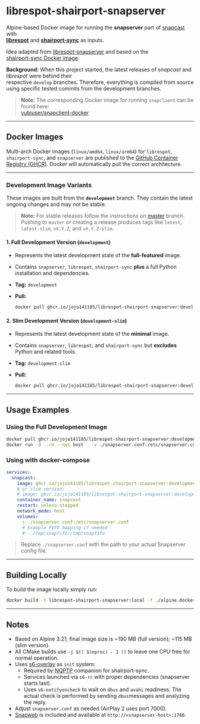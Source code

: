 # librespot-shairport-snapserver

Alpine-based Docker image for running the **snapserver** part of [snapcast](https://github.com/badaix/snapcast) with  
[**librespot**](https://github.com/librespot-org/librespot) and [**shairport-sync**](https://github.com/mikebrady/shairport-sync) as inputs.

Idea adapted from [librespot-snapserver](https://github.com/djmaze/librespot-snapserver) and based on the  
[shairport-sync Docker image](https://github.com/mikebrady/shairport-sync/tree/master/docker).

**Background:** When this project started, the latest releases of *snapcast* and *librespot* were behind their  
 respective `develop` branches. Therefore, everything is compiled from source using specific tested commits from the development branches.

> **Note:** The corresponding Docker image for running `snapclient` can be found here:  
> [yubiuser/snapclient-docker](https://github.com/yubiuser/snapclient-docker)

---

## Docker Images

Multi-arch Docker images (`linux/amd64`, `linux/arm64`) for `librespot`, `shairport-sync`, and `snapserver` are published to the [GitHub Container Registry (GHCR)](https://github.com/jojo141185?tab=packages&repo_name=librespot-shairport-snapserver). Docker will automatically pull the correct architecture.

---

### Development Image Variants

These images are built from the **`development`** branch. They contain the latest ongoing changes and may not be stable.  

> **Note:** For stable releases follow the instructions on [master](https://github.com/jojo141185/librespot-shairport-snapserver/tree/master) branch. Pushing to `master` or creating a release produces tags like `latest`, `latest-slim`, `vX.Y.Z`, and `vX.Y.Z-slim`.
>
#### 1. Full Development Version (`development`)

- Represents the latest development state of the **full-featured** image.  
- Contains `snapserver`, `librespot`, `shairport-sync` **plus** a full Python installation and dependencies.  
- **Tag:** `development`  
- **Pull:**  

  ```bash
  docker pull ghcr.io/jojo141185/librespot-shairport-snapserver:development
  ```

#### 2. Slim Development Version (`development-slim`)

- Represents the latest development state of the **minimal** image.  
- Contains `snapserver`, `librespot`, and `shairport-sync` but **excludes** Python and related tools.  
- **Tag:** `development-slim`  
- **Pull:**  

  ```bash
  docker pull ghcr.io/jojo141185/librespot-shairport-snapserver:development-slim
  ```

---

## Usage Examples

### Using the Full Development Image

```bash
docker pull ghcr.io/jojo141185/librespot-shairport-snapserver:development
docker run -d --rm --net host   -v ./snapserver.conf:/etc/snapserver.conf   --name snapserver ghcr.io/jojo141185/librespot-shairport-snapserver:development
```

### Using with docker-compose

```yml
services:
  snapcast:
    image: ghcr.io/jojo141185/librespot-shairport-snapserver:development
    # or slim version:
    # image: ghcr.io/jojo141185/librespot-shairport-snapserver:development-slim
    container_name: snapcast
    restart: unless-stopped
    network_mode: host
    volumes:
      - ./snapserver.conf:/etc/snapserver.conf
      # Example FIFO mapping if needed
      # - /tmp/snapfifo:/tmp/snapfifo
```

> Replace `./snapserver.conf` with the path to your actual Snapserver config file.

---

## Building Locally

To build the image locally simply run:

```bash
docker build -t librespot-shairport-snapserver:local -f ./alpine.dockerfile .
```

---

## Notes

- Based on Alpine 3.21; final image size is ~190 MB (full version); ~115 MB (slim version).  
- All CMake builds use `-j $(( $(nproc) - 1 ))` to leave one CPU free for normal operation.  
- Uses [s6-overlay](https://github.com/just-containers/s6-overlay) as `init` system:  
  - Required by [NQPTP](https://github.com/mikebrady/nqptp) companion for shairport-sync.  
  - Services launched via `s6-rc` with proper dependencies (snapserver starts last).  
  - Uses `s6-notifyoncheck` to wait on `dbus` and `avahi` readiness. The actual check is performed by sending `dbus`messages and analyzing the reply.
- Adjust `snapserver.conf` as needed (AirPlay 2 uses port 7000).  
- [Snapweb](https://github.com/badaix/snapweb) is included and available at `http://<snapserver-host>:1780`.  
